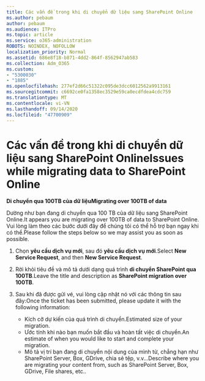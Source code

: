 ```yaml
---
title: Các vấn đề trong khi di chuyển dữ liệu sang SharePoint Online
ms.author: pebaum
author: pebaum
ms.audience: ITPro
ms.topic: article
ms.service: o365-administration
ROBOTS: NOINDEX, NOFOLLOW
localization_priority: Normal
ms.assetid: 686e8f18-b871-4dd2-864f-8562947ab583
ms.collection: Adm_O365
ms.custom:
- "5300030"
- "1885"
ms.openlocfilehash: 277ef2d66c51322c095de3dcc6012562a9913161
ms.sourcegitcommit: c6692ce0fa1358ec3529e59ca0ecdfdea4cdc759
ms.translationtype: MT
ms.contentlocale: vi-VN
ms.lasthandoff: 09/14/2020
ms.locfileid: "47700909"
---
```

# <a name="issues-while-migrating-data-to-sharepoint-online"></a><span data-ttu-id="729f1-102">Các vấn đề trong khi di chuyển dữ liệu sang SharePoint Online</span><span class="sxs-lookup"><span data-stu-id="729f1-102">Issues while migrating data to SharePoint Online</span></span>

<span data-ttu-id="729f1-103">**Di chuyển qua 100TB của dữ liệu**</span><span class="sxs-lookup"><span data-stu-id="729f1-103">**Migrating over 100TB of data**</span></span>

<span data-ttu-id="729f1-104">Dường như bạn đang di chuyển qua 100 TB của dữ liệu sang SharePoint Online.</span><span class="sxs-lookup"><span data-stu-id="729f1-104">It appears you are migrating over 100TB of data to SharePoint Online.</span></span> <span data-ttu-id="729f1-105">Vui lòng làm theo các bước dưới đây để chúng tôi có thể hỗ trợ bạn ngay khi có thể.</span><span class="sxs-lookup"><span data-stu-id="729f1-105">Please follow the steps below so we may assist you as soon as possible.</span></span> 

1. <span data-ttu-id="729f1-106">Chọn **yêu cầu dịch vụ mới**, sau đó **yêu cầu dịch vụ mới**.</span><span class="sxs-lookup"><span data-stu-id="729f1-106">Select **New Service Request**, and then **New Service Request**.</span></span> 
2. <span data-ttu-id="729f1-107">Rời khỏi tiêu đề và mô tả dưới dạng quá trình **di chuyển SharePoint qua 100TB**.</span><span class="sxs-lookup"><span data-stu-id="729f1-107">Leave the title and description as **SharePoint migration over 100TB**.</span></span>
3. <span data-ttu-id="729f1-108">Sau khi đã được gửi vé, vui lòng cập nhật nó với các thông tin sau đây:</span><span class="sxs-lookup"><span data-stu-id="729f1-108">Once the ticket has been submitted, please update it with the following information:</span></span> 

    - <span data-ttu-id="729f1-109">Kích cỡ dự kiến của quá trình di chuyển.</span><span class="sxs-lookup"><span data-stu-id="729f1-109">Estimated size of your migration.</span></span>
    - <span data-ttu-id="729f1-110">Ước tính khi nào bạn muốn bắt đầu và hoàn tất việc di chuyển.</span><span class="sxs-lookup"><span data-stu-id="729f1-110">An estimate of when you would like to start and complete your migration.</span></span>
    - <span data-ttu-id="729f1-111">Mô tả vị trí bạn đang di chuyển nội dung của mình từ, chẳng hạn như SharePoint Server, Box, GDrive, chia sẻ tệp, v.v...</span><span class="sxs-lookup"><span data-stu-id="729f1-111">Describe where you are migrating your content from, such as SharePoint Server, Box, GDrive, File shares, etc..</span></span>
